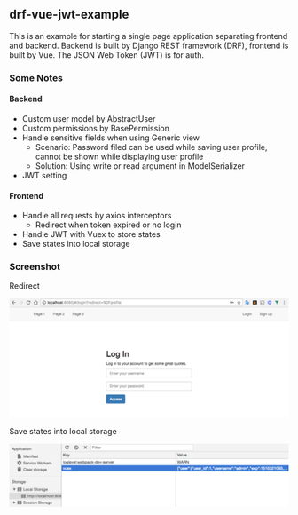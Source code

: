 ## drf-vue-jwt-example

This is an example for starting a single page application separating frontend and backend. Backend is built by Django REST framework (DRF), frontend is built by Vue.  The JSON Web Token (JWT) is for auth.

### Some Notes

#### Backend

* Custom user model by AbstractUser
* Custom permissions by BasePermission
* Handle sensitive fields when using Generic view
  * Scenario: Password filed can be used while saving user profile, cannot be shown while displaying user profile
  * Solution: Using write or read argument in ModelSerializer
* JWT setting


#### Frontend

* Handle all requests by axios interceptors
  * Redirect when token expired or no login 
* Handle JWT with Vuex to store states
* Save states into local storage

### Screenshot

Redirect

<img src="demo/redirect.png" width="700">

Save states into local storage

<img src="demo/vuex-persistedstate.png" width="700">